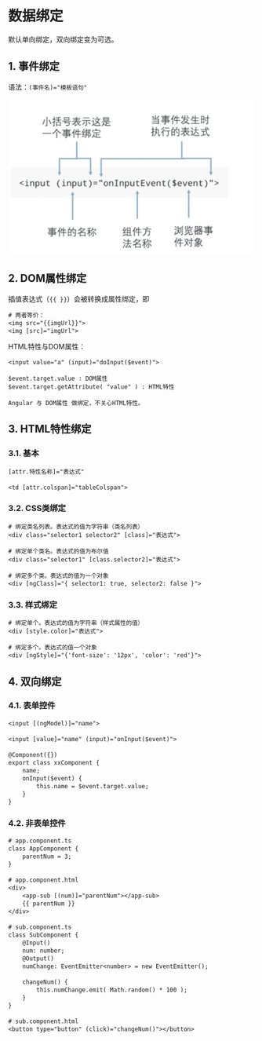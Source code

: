 
 # 数据绑定

默认单向绑定，双向绑定变为可选。

## 1. 事件绑定

语法：`(事件名)="模板语句"`

![事件绑定语法](./asset/images/1.3.png)

## 2. DOM属性绑定

插值表达式（`{{ }}`）会被转换成属性绑定，即

    # 两者等价：
    <img src="{{imgUrl}}">
    <img [src]="imgUrl">

HTML特性与DOM属性：

    <input value="a" (input)="doInput($event)">

    $event.target.value : DOM属性
    $event.target.getAttribute( "value" ) : HTML特性

    Angular 与 DOM属性 做绑定，不关心HTML特性。

## 3. HTML特性绑定

### 3.1. 基本

    [attr.特性名称]="表达式"

    <td [attr.colspan]="tableColspan">

### 3.2. CSS类绑定

    # 绑定类名列表。表达式的值为字符串（类名列表）
    <div class="selector1 selector2" [class]="表达式">

    # 绑定单个类名。表达式的值为布尔值
    <div class="selector1" [class.selector2]="表达式">

    # 绑定多个类。表达式的值为一个对象
    <div [ngClass]="{ selector1: true, selector2: false }">

### 3.3. 样式绑定

    # 绑定单个。表达式的值为字符串（样式属性的值）
    <div [style.color]="表达式">

    # 绑定多个。表达式的值一个对象
    <div [ngStyle]="{'font-size': '12px', 'color': 'red'}">

## 4. 双向绑定

### 4.1. 表单控件

    <input [(ngModel)]="name">

    <input [value]="name" (input)="onInput($event)">

    @Component({})
    export class xxComponent {
        name;
        onInput($event) {
            this.name = $event.target.value;
        }
    }

### 4.2. 非表单控件

    # app.component.ts
    class AppComponent {
        parentNum = 3;
    }

    # app.component.html
    <div>
        <app-sub [(num)]="parentNum"></app-sub>
        {{ parentNum }}
    </div>

    # sub.component.ts
    class SubComponent {
        @Input()
        num: number;
        @Output()
        numChange: EventEmitter<number> = new EventEmitter();

        changeNum() {
            this.numChange.emit( Math.random() * 100 );
        }
    }

    # sub.component.html
    <button type="button" (click)="changeNum()"></button>